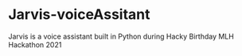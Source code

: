 # Jarvis-voiceAssitant
Jarvis is a voice assistant built in Python during Hacky Birthday MLH Hackathon 2021
